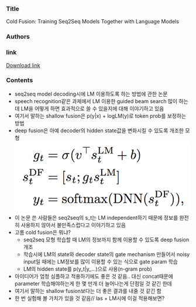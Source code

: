 ### Title
Cold Fusion: Training Seq2Seq Models Together with Language Models

### Authors


### link
[Download link](https://arxiv.org/pdf/1708.06426.pdf)

### Contents
- seq2seq model decoding시에 LM 이용하도록 하는 방법에 관한 논문
- speech recognition같은 과제에서 LM 이용한 guided beam search 많이 하는데 LM을 어떻게 하면 효과적으로 쓸 수 있을지에 대해 이야기하고 있음
- 여기서 말하는 shallow fusion은 p(y|x) + logLM(y)로 token prob를 보정하는 방법
- deep fusion은 아예 decoder의 hidden state값을 변화시킬 수 있도록 개조한 모형
    ![image](../image/180204_1.png)
- 이 논문 쓴 사람들은 seq2seq의 s_t는 LM independent하기 때문에 정보를 완전히 사용하지 않아서 불만족스럽다고 이야기하고 있음
- 고롬 cold fusion은 뭐냐?
    - seq2seq 모형 학습할 때 LM의 정보까지 함께 이용할 수 있도록 deep fusion 개조
    - 학습시에 LM의 state와 decoder state의 gate mechanism 만들어서 noisy input일 때에는 LM정보를 많이 이용할 수 있는 식으로 gate param 학습
    - LM의 hidden state를 p(y_t|y_...)으로 사용(n-gram prob)
- 아이디어가 엄청 심플하고 적용하기에도 좋은 것 같음.. 대신 concat때문에 parameter 학습해야하는게 한 몇 만개 더 늘어나는게 단점일 것 같긴 한데
- 여기서 말하는 shallow fusion보다는 더 좋은 결과를 내줄 것 같긴 함
- 한 번 실험해 볼 가치가 있을 것 같음// las + LM시에 이걸 적용해보면?